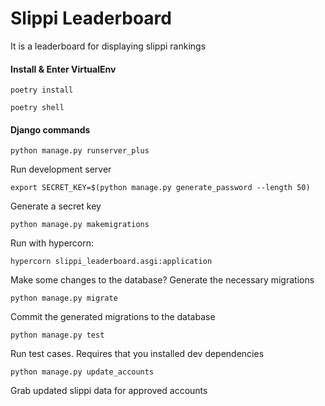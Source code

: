 # Slippi Leaderboard

It is a leaderboard for displaying slippi rankings

#### Install & Enter VirtualEnv

`poetry install`

`poetry shell`

#### Django commands

`python manage.py runserver_plus`

Run development server

`export SECRET_KEY=$(python manage.py generate_password --length 50)`

Generate a secret key

`python manage.py makemigrations`

Run with hypercorn:

`hypercorn slippi_leaderboard.asgi:application`

Make some changes to the database? Generate the necessary migrations

`python manage.py migrate`

Commit the generated migrations to the database

`python manage.py test`

Run test cases. Requires that you installed dev dependencies

`python manage.py update_accounts`

Grab updated slippi data for approved accounts